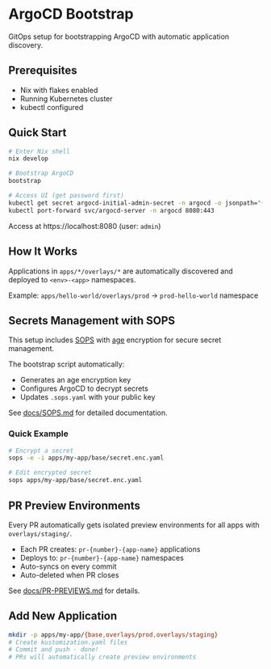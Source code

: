 # ArgoCD Bootstrap

GitOps setup for bootstrapping ArgoCD with automatic application discovery.

## Prerequisites

- Nix with flakes enabled
- Running Kubernetes cluster
- kubectl configured

## Quick Start

```bash
# Enter Nix shell
nix develop

# Bootstrap ArgoCD
bootstrap

# Access UI (get password first)
kubectl get secret argocd-initial-admin-secret -n argocd -o jsonpath="{.data.password}" | base64 -d
kubectl port-forward svc/argocd-server -n argocd 8080:443
```

Access at https://localhost:8080 (user: `admin`)

## How It Works

Applications in `apps/*/overlays/*` are automatically discovered and deployed to `<env>-<app>` namespaces.

Example: `apps/hello-world/overlays/prod` → `prod-hello-world` namespace

## Secrets Management with SOPS

This setup includes [SOPS](https://github.com/mozilla/sops) with [age](https://github.com/FiloSottile/age) encryption for secure secret management.

The bootstrap script automatically:
- Generates an age encryption key
- Configures ArgoCD to decrypt secrets
- Updates `.sops.yaml` with your public key

See [docs/SOPS.md](docs/SOPS.md) for detailed documentation.

### Quick Example

```bash
# Encrypt a secret
sops -e -i apps/my-app/base/secret.enc.yaml

# Edit encrypted secret
sops apps/my-app/base/secret.enc.yaml
```

## PR Preview Environments

Every PR automatically gets isolated preview environments for all apps with `overlays/staging/`.

- Each PR creates: `pr-{number}-{app-name}` applications
- Deploys to: `pr-{number}-{app-name}` namespaces  
- Auto-syncs on every commit
- Auto-deleted when PR closes

See [docs/PR-PREVIEWS.md](docs/PR-PREVIEWS.md) for details.

## Add New Application

```bash
mkdir -p apps/my-app/{base,overlays/prod,overlays/staging}
# Create kustomization.yaml files
# Commit and push - done!
# PRs will automatically create preview environments
```
